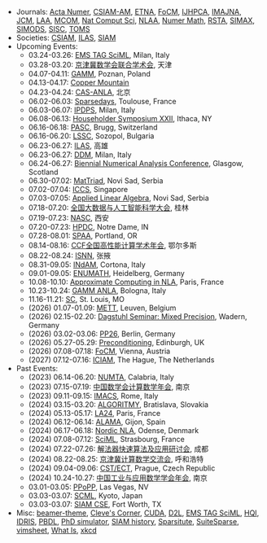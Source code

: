 * Journals: [Acta Numer](https://www.cambridge.org/core/journals/acta-numerica), [CSIAM-AM](https://www.global-sci.org/csiam-am), [ETNA](https://etna.math.kent.edu), [FoCM](https://link.springer.com/journal/10208), [IJHPCA](https://journals.sagepub.com/home/HPC), [IMAJNA](https://academic.oup.com/imajna), [JCM](https://www.global-sci.org/jcm), [LAA](https://www.sciencedirect.com/journal/linear-algebra-and-its-applications), [MCOM](https://www.ams.org/cgi-bin/mstrack/accepted_papers/mcom?active=press), [Nat Comput Sci](https://www.nature.com/natcomputsci), [NLAA](https://onlinelibrary.wiley.com/journal/10991506), [Numer Math](https://link.springer.com/journal/211), [RSTA](https://royalsocietypublishing.org/journal/rsta), [SIMAX](https://epubs.siam.org/journal/sjmael), [SIMODS](https://epubs.siam.org/journal/sjmdaq), [SISC](https://epubs.siam.org/journal/sjoce3), [TOMS](https://dl.acm.org/journal/toms)
* Societies: [CSIAM](http://csiam.org.cn), [ILAS](https://ilasic.org), [SIAM](https://www.siam.org)
* Upcoming Events:
	- 03.24-03.26: [EMS TAG SciML](https://www.mate.polimi.it/events/EMS-TAG-SciML-25/), Milan, Italy
	- 03.28-03.20: [京津冀数学会联合学术会](http://app.hebtu.edu.cn/2025jjjms/), 天津
   - 04.07-04.11: [GAMM](https://jahrestagung.gamm-ev.de/annual-meeting-2025/), Poznan, Poland
   - 04.13-04.17: [Copper Mountain](https://grandmaster.colorado.edu/copper/)
   - 04.23-04.24: [CAS-ANLA](https://bvieuble.me/casanla/), 北京
   - 06.02-06.03: [Sparsedays](https://sparsedays.cerfacs.fr/), Toulouse, France
   - 06.03-06.07: [IPDPS](https://www.ipdps.org/), Milan, Italy
	- 06.08-06.13: [Householder Symposium XXII](https://householder-symposium.github.io), Ithaca, NY
	- 06.16-06.18: [PASC](https://pasc25.pasc-conference.org/), Brugg, Switzerland
	- 06.16-06.20: [LSSC](https://parallel.bas.bg/Conferences/SciCom25/), Sozopol, Bulgaria
	- 06.23-06.27: [ILAS](https://ilas2025.tw), 高雄
	- 06.23-06.27: [DDM](https://www.dd29.polimi.it), Milan, Italy
	- 06.24-06.27: [Biennial Numerical Analysis Conference](https://numericalanalysisconference.org.uk), Glasgow, Scotland
	- 06.30-07.02: [MatTriad](https://mattriad2025.pmf.uns.ac.rs), Novi Sad, Serbia
	- 07.02-07.04: [ICCS](https://www.iccs-meeting.org/), Singapore
	- 07.03-07.05: [Applied Linear Algebra](https://ala2025.pmf.uns.ac.rs), Novi Sad, Serbia
	- 07.18-07.20: [全国大数据与人工智能科学大会](https://csiam-bdai2025.casconf.cn), 桂林
	- 07.19-07.23: [NASC](https://lsec.cc.ac.cn/~NASCNAG/NASC_pages/Conf_pages/NASC25_pages/), 西安
	- 07.20-07.23: [HPDC](https://hpdc.sci.utah.edu/), Notre Dame, IN
	- 07.28-08.01: [SPAA](https://spaa.acm.org/), Portland, OR
	- 08.14-08.16: [CCF全国高性能计算学术年会](https://ccf.org.cn/hpcchina2025), 鄂尔多斯
	- 08.22-08.24: [ISNN](https://conference.cs.cityu.edu.hk/isnn/), 张掖
	- 08.31-09.05: [INdAM](https://events.dm.unipi.it/event/307/), Cortona, Italy
	- 09.01-09.05: [ENUMATH](http://www.enumath2025.eu), Heidelberg, Germany
	- 10.08-10.10: [Approximate Computing in NLA](https://approxcomputing.sciencesconf.org/), Paris, France
	- 10.23-10.24: [GAMM ANLA](https://eventi.unibo.it/gamm-anla-2025), Bologna, Italy
	- 11.16-11.21: [SC](https://sc25.supercomputing.org), St. Louis, MO
	- (2026) 01.07-01.09: [METT](https://www.igpm.rwth-aachen.de/workshop/mett2023), Leuven, Belgium
	- (2026) 02.15-02.20: [Dagstuhl Seminar: Mixed Precision](https://www.dagstuhl.de/26081), Wadern, Germany
	- (2026) 03.02-03.06: [PP26](https://www.siam.org/conferences/cm/conference/pp26), Berlin, Germany
	- (2026) 05.27-05.29: [Preconditioning](https://www.math.emory.edu/~yxi26/Precond24/), Edinburgh, UK
	- (2026) 07.08-07.18: [FoCM](https://focm2026.org), Vienna, Austria
	- (2027) 07.12-07.16: [ICIAM](https://iciam2027.org), The Hague, The Netherlands
* Past Events:
	- (2023) 06.14-06.20: [NUMTA](https://www.numta.org), Calabria, Italy
	- (2023) 07.15-07.19: [中国数学会计算数学年会](http://www.cscm2021.com), 南京
	- (2023) 09.11-09.15: [IMACS](https://www.imacs2023.eu/), Rome, Italy
   - (2024) 03.15-03.20: [ALGORITMY](https://www.math.sk/alg2024/), Bratislava, Slovakia
	- (2024) 05.13-05.17: [LA24](https://www.siam.org/conferences/cm/conference/la24), Paris, France
	- (2024) 06.12-06.14: [ALAMA](https://www.unioviedo.es/alama2024/), Gijon, Spain
	- (2024) 06.17-06.18: [Nordic NLA](http://nordic-nla.eu), Odense, Denmark
	- (2024) 07.08-07.12: [SciML](https://irma.math.unistra.fr/~micheldansac/SciML2024/), Strasbourg, France
	- (2024) 07.22-07.26: [解法器快速算法及应用研讨会](https://www.solver-conference.cn), 成都
	- (2024) 08.22-08.25: [京津冀计算数学交流会](https://math.imu.edu.cn/info/1032/2102.htm), 呼和浩特
	- (2024) 09.04-09.06: [CST/ECT](https://www.civil-comp.info/diary/), Prague, Czech Republic
	- (2024) 10.24-10.27: [中国工业与应用数学学会年会](https://meeting.csiam.org.cn/), 南京
	- 03.01-03.05: [PPoPP](https://ppopp25.sigplan.org/), Las Vegas, NV
	- 03.03-03.07: [SCML](https://scml.jp/), Kyoto, Japan
	- 03.03-03.07: [SIAM CSE](https://www.siam.org/conferences/cm/conference/cse25), Fort Worth, TX
* Misc: [beamer-theme](https://hartwork.org/beamer-theme-matrix/), [Cleve's Corner](https://blogs.mathworks.com/cleve/), [CUDA](https://docs.nvidia.com/cuda/), [D2L](http://d2l.ai), [EMS TAG SciML](https://ems-tag-sciml.github.io), [HQI](https://www.hqi.fr/en/), [IDRIS](http://www.idris.fr/formations/supports_de_cours.html), [PBDL](https://physicsbaseddeeplearning.org/), [PhD simulator](https://research.wmz.ninja/projects/phd/index.html), [SIAM history](http://history.siam.org), [Sparsitute](https://sparsitute.lbl.gov/), [SuiteSparse](https://sparse.tamu.edu), [vimsheet](https://vimsheet.com), [What Is](https://nhigham.com/index-of-what-is-articles/), [xkcd](https://xkcd.com)